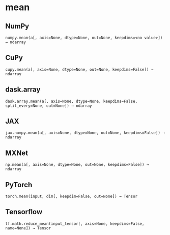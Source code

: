 # mean

## NumPy

```
numpy.mean(a[, axis=None, dtype=None, out=None, keepdims=<no value>]) → ndarray
```

## CuPy

```
cupy.mean(a[, axis=None, dtype=None, out=None, keepdims=False]) → ndarray
```

## dask.array

```
dask.array.mean(a[, axis=None, dtype=None, keepdims=False, split_every=None, out=None]) → ndarray
```

## JAX

```
jax.numpy.mean(a[, axis=None, dtype=None, out=None, keepdims=False]) → ndarray
```

## MXNet

```
np.mean(a[, axis=None, dtype=None, out=None, keepdims=False]) → ndarray
```

## PyTorch

```
torch.mean(input, dim[, keepdim=False, out=None]) → Tensor
```

## Tensorflow

```
tf.math.reduce_mean(input_tensor[, axis=None, keepdims=False, name=None]) → Tensor
```
